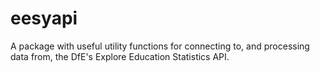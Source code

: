 # eesyapi
A package with useful utility functions for connecting to, and processing data from, the DfE's Explore Education Statistics API.
